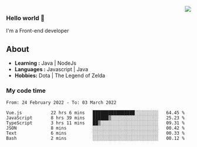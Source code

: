 <img align='right' src="https://github-readme-stats.vercel.app/api?username=jumodada&show_icons=true&theme=vue">

### Hello world 👋

I'm a Front-end developer 
    
## About
-  **Learning :** Java | NodeJs
-  **Languages :** Javascript | Java
-  **Hobbies:** Dota | The Legend of Zelda

### My code time

<!--START_SECTION:waka-->

```text
From: 24 February 2022 - To: 03 March 2022

Vue.js           22 hrs 6 mins   ████████████████░░░░░░░░░   64.45 %
JavaScript       8 hrs 39 mins   ██████▒░░░░░░░░░░░░░░░░░░   25.23 %
TypeScript       3 hrs 11 mins   ██▒░░░░░░░░░░░░░░░░░░░░░░   09.31 %
JSON             8 mins          ░░░░░░░░░░░░░░░░░░░░░░░░░   00.42 %
Text             6 mins          ░░░░░░░░░░░░░░░░░░░░░░░░░   00.33 %
Bash             2 mins          ░░░░░░░░░░░░░░░░░░░░░░░░░   00.12 %
```

<!--END_SECTION:waka-->
